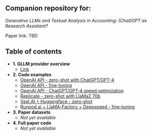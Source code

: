 ## Companion repository for:

*Generative LLMs and Textual Analysis in Accounting: (Chat)GPT as Research Assistant?*

Paper link: TBD

## Table of contents

- **1. GLLM provider overview**
    - [Link](/provider_overview.md)
- **2. Code examples**
    - [OpenAI API - zero-shot with ChatGPT/GPT-4](/code_examples/openai/zero_shot.ipynb)
    - [OpenAI API - fine-tuning](/code_examples/openai/fine_tuning.ipynb)
    - [OpenAI API - ChatGPT/GPT-4 speed optimization](/code_examples/openai/batch_processing.ipynb)
    - [Replicate - zero-shot with LlaMa2 70b](/code_examples/replicate/zero_shot.ipynb)
    - [Vast.AI + Huggingface - zero-shot](/code_examples/vast_ai/zero_shot.ipynb)
    - [Runpod.ai + LlaMA-Factory + Deepspeed - fine-tuning](/code_examples/runpod/finetune.ipynb)
- **3. Paper datasets**
    - *Not yet available*
- **4. Full paper code**
    - *Not yet available*